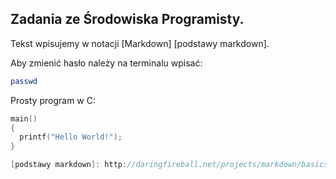 ## Zadania ze Środowiska Programisty.

Tekst wpisujemy w notacji [Markdown] [podstawy markdown].

Aby zmienić hasło należy na terminalu wpisać:

```sh
passwd
```

Prosty program w C:

```c
main()
{
  printf("Hello World!");
}

[podstawy markdown]: http://daringfireball.net/projects/markdown/basics
